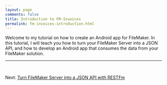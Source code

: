 ```yaml
---
layout: page
comments: false
title: Introduction to FM-Invoices
permalink: fm-invoices-introduction.html
---
```


Welcome to my tutorial on how to create an Android app for FileMaker. In this tutorial, I will teach you how to turn your FileMaker Server into a JSON API, and how to develop an Android app that consumes the data from your FileMaker solution.
<br/>
<hr/>
<br/>

Next: <a href="/fm-invoices-restfm.html">Turn FileMaker Server into a JSON API with RESTFm</a>